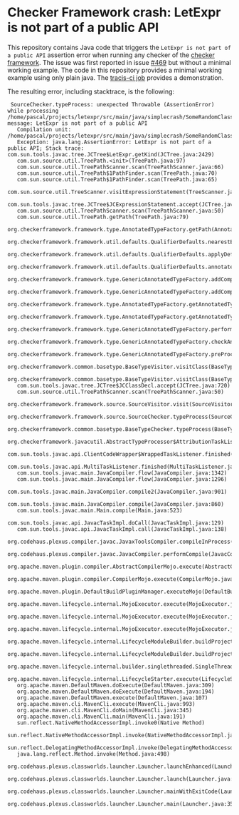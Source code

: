 Checker Framework crash: LetExpr is not part of a public API
============================================================

This repository contains Java code that triggers the `LetExpr is not part of a public API` assertion error when running
any checker of the [checker framework](https://checkerframework.org/). The issue was first reported in issue
[#469](https://github.com/typetools/checker-framework/issues/469) but without a minimal working example. The code in this
repository provides a minimal working example using only plain java. The [tracis-ci job](https://travis-ci.org/pSub/checker-framework-letexpr-crash)
provides a demonstration. 

The resulting error, including stacktrace, is the following:


     SourceChecker.typeProcess: unexpected Throwable (AssertionError) while processing /home/pascal/projects/letexpr/src/main/java/simplecrash/SomeRandomClass.java; message: LetExpr is not part of a public API
       Compilation unit: /home/pascal/projects/letexpr/src/main/java/simplecrash/SomeRandomClass.java
       Exception: java.lang.AssertionError: LetExpr is not part of a public API; Stack trace: com.sun.tools.javac.tree.JCTree$LetExpr.getKind(JCTree.java:2429)
       com.sun.source.util.TreePath.<init>(TreePath.java:97)
       com.sun.source.util.TreePathScanner.scan(TreePathScanner.java:66)
       com.sun.source.util.TreePath$1PathFinder.scan(TreePath.java:70)
       com.sun.source.util.TreePath$1PathFinder.scan(TreePath.java:65)
       com.sun.source.util.TreeScanner.visitExpressionStatement(TreeScanner.java:243)
       com.sun.tools.javac.tree.JCTree$JCExpressionStatement.accept(JCTree.java:1302)
       com.sun.source.util.TreePathScanner.scan(TreePathScanner.java:50)
       com.sun.source.util.TreePath.getPath(TreePath.java:79)
       org.checkerframework.framework.type.AnnotatedTypeFactory.getPath(AnnotatedTypeFactory.java:2819)
       org.checkerframework.framework.util.defaults.QualifierDefaults.nearestEnclosingExceptLocal(QualifierDefaults.java:386)
       org.checkerframework.framework.util.defaults.QualifierDefaults.applyDefaults(QualifierDefaults.java:473)
       org.checkerframework.framework.util.defaults.QualifierDefaults.annotate(QualifierDefaults.java:372)
       org.checkerframework.framework.type.GenericAnnotatedTypeFactory.addComputedTypeAnnotations(GenericAnnotatedTypeFactory.java:1391)
       org.checkerframework.framework.type.GenericAnnotatedTypeFactory.addComputedTypeAnnotations(GenericAnnotatedTypeFactory.java:1375)
       org.checkerframework.framework.type.AnnotatedTypeFactory.getAnnotatedType(AnnotatedTypeFactory.java:995)
       org.checkerframework.framework.type.AnnotatedTypeFactory.getAnnotatedType(AnnotatedTypeFactory.java:2364)
       org.checkerframework.framework.type.GenericAnnotatedTypeFactory.performFlowAnalysis(GenericAnnotatedTypeFactory.java:954)
       org.checkerframework.framework.type.GenericAnnotatedTypeFactory.checkAndPerformFlowAnalysis(GenericAnnotatedTypeFactory.java:1422)
       org.checkerframework.framework.type.GenericAnnotatedTypeFactory.preProcessClassTree(GenericAnnotatedTypeFactory.java:247)
       org.checkerframework.common.basetype.BaseTypeVisitor.visitClass(BaseTypeVisitor.java:295)
       org.checkerframework.common.basetype.BaseTypeVisitor.visitClass(BaseTypeVisitor.java:166)
       com.sun.tools.javac.tree.JCTree$JCClassDecl.accept(JCTree.java:720)
       com.sun.source.util.TreePathScanner.scan(TreePathScanner.java:50)
       org.checkerframework.framework.source.SourceVisitor.visit(SourceVisitor.java:66)
       org.checkerframework.framework.source.SourceChecker.typeProcess(SourceChecker.java:967)
       org.checkerframework.common.basetype.BaseTypeChecker.typeProcess(BaseTypeChecker.java:502)
       org.checkerframework.javacutil.AbstractTypeProcessor$AttributionTaskListener.finished(AbstractTypeProcessor.java:185)
       com.sun.tools.javac.api.ClientCodeWrapper$WrappedTaskListener.finished(ClientCodeWrapper.java:681)
       com.sun.tools.javac.api.MultiTaskListener.finished(MultiTaskListener.java:111)
       com.sun.tools.javac.main.JavaCompiler.flow(JavaCompiler.java:1342)
       com.sun.tools.javac.main.JavaCompiler.flow(JavaCompiler.java:1296)
       com.sun.tools.javac.main.JavaCompiler.compile2(JavaCompiler.java:901)
       com.sun.tools.javac.main.JavaCompiler.compile(JavaCompiler.java:860)
       com.sun.tools.javac.main.Main.compile(Main.java:523)
       com.sun.tools.javac.api.JavacTaskImpl.doCall(JavacTaskImpl.java:129)
       com.sun.tools.javac.api.JavacTaskImpl.call(JavacTaskImpl.java:138)
       org.codehaus.plexus.compiler.javac.JavaxToolsCompiler.compileInProcess(JavaxToolsCompiler.java:126)
       org.codehaus.plexus.compiler.javac.JavacCompiler.performCompile(JavacCompiler.java:174)
       org.apache.maven.plugin.compiler.AbstractCompilerMojo.execute(AbstractCompilerMojo.java:1075)
       org.apache.maven.plugin.compiler.CompilerMojo.execute(CompilerMojo.java:168)
       org.apache.maven.plugin.DefaultBuildPluginManager.executeMojo(DefaultBuildPluginManager.java:134)
       org.apache.maven.lifecycle.internal.MojoExecutor.execute(MojoExecutor.java:208)
       org.apache.maven.lifecycle.internal.MojoExecutor.execute(MojoExecutor.java:154)
       org.apache.maven.lifecycle.internal.MojoExecutor.execute(MojoExecutor.java:146)
       org.apache.maven.lifecycle.internal.LifecycleModuleBuilder.buildProject(LifecycleModuleBuilder.java:117)
       org.apache.maven.lifecycle.internal.LifecycleModuleBuilder.buildProject(LifecycleModuleBuilder.java:81)
       org.apache.maven.lifecycle.internal.builder.singlethreaded.SingleThreadedBuilder.build(SingleThreadedBuilder.java:51)
       org.apache.maven.lifecycle.internal.LifecycleStarter.execute(LifecycleStarter.java:128)
       org.apache.maven.DefaultMaven.doExecute(DefaultMaven.java:309)
       org.apache.maven.DefaultMaven.doExecute(DefaultMaven.java:194)
       org.apache.maven.DefaultMaven.execute(DefaultMaven.java:107)
       org.apache.maven.cli.MavenCli.execute(MavenCli.java:993)
       org.apache.maven.cli.MavenCli.doMain(MavenCli.java:345)
       org.apache.maven.cli.MavenCli.main(MavenCli.java:191)
       sun.reflect.NativeMethodAccessorImpl.invoke0(Native Method)
       sun.reflect.NativeMethodAccessorImpl.invoke(NativeMethodAccessorImpl.java:62)
       sun.reflect.DelegatingMethodAccessorImpl.invoke(DelegatingMethodAccessorImpl.java:43)
       java.lang.reflect.Method.invoke(Method.java:498)
       org.codehaus.plexus.classworlds.launcher.Launcher.launchEnhanced(Launcher.java:289)
       org.codehaus.plexus.classworlds.launcher.Launcher.launch(Launcher.java:229)
       org.codehaus.plexus.classworlds.launcher.Launcher.mainWithExitCode(Launcher.java:415)
       org.codehaus.plexus.classworlds.launcher.Launcher.main(Launcher.java:356)

